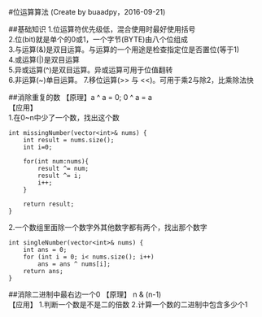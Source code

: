 #位运算算法
(Create by buaadpy，2016-09-21)

##基础知识
1.位运算符优先级低，混合使用时最好使用括号  
2.位(bit)就是单个的0或1，一个字节(BYTE)由八个位组成  
3.与运算(&)是双目运算。与运算的一个用途是检查指定位是否置位(等于1)  
4.或运算(|)是双目运算  
5.异或运算(^)是双目运算。异或运算可用于位值翻转  
6.非运算(~)单目运算。
7.移位运算(>> 与 <<)。可用于乘2与除2，比乘除法快  

##消除重复的数
【原理】a ^ a = 0; 0 ^ a = a  
【应用】  
1.在0~n中少了一个数，找出这个数  

    int missingNumber(vector<int>& nums) {
        int result = nums.size();
        int i=0;
        
        for(int num:nums){
            result ^= num;
            result ^= i;
            i++;
        }
        
        return result;
    }
2.一个数组里面除一个数字外其他数字都有两个，找出那个数字

    int singleNumber(vector<int>& nums) {
        int ans = 0;
        for (int i = 0; i< nums.size(); i++)
            ans = ans ^ nums[i];
        return ans;
    }

##消除二进制中最右边一个0
【原理】 n & (n-1)  
【应用】
1.判断一个数是不是二的倍数
2.计算一个数的二进制中包含多少个1